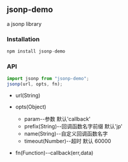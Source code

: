 ## jsonp-demo

a jsonp library

### Installation

```javascript
npm install jsonp-demo
```

### API

```javascript
import jsonp from "jsonp-demo";
jsonp(url, opts, fn);
```

- url(String)
- opts(Object)

  - param--参数 默认'callback'
  - prefix(String)--回调函数名字前缀 默认'jp'
  - name(String)--自定义回调函数名字
  - timeout(Number)--超时 默认 60000

- fn(Function)--callback(err,data)
